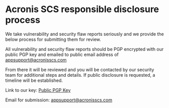 # Acronis SCS responsible disclosure process

We take vulnerability and security flaw reports seriously and we provide the
below process for submitting them for review.

All vulnerability and security flaw reports should be PGP encrypted with our
public PGP key and emailed to public email address of <appsupport@acronisscs.com>

From there it will be reviewed and you will be contacted by our security team
for additional steps and details.  If public disclosure is requested, a timeline
will be established.

Link to our key: [Public PGP Key](https://github.com/acronisscs/public_disclosure/blob/master/Dislosure_PGP_Public%20.asc)

Email for submission: <appsupport@acronisscs.com>
